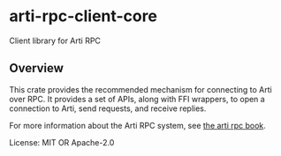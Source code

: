 # arti-rpc-client-core

Client library for Arti RPC

## Overview

This crate provides the recommended mechanism
for connecting to Arti over RPC.
It provides a set of APIs, along with FFI wrappers,
to open a connection to Arti,
send requests, and receive replies.

For more information about the Arti RPC system,
see [the arti rpc book][rpc-book].


[rpc-book]: https://gitlab.torproject.org/tpo/core/arti/-/tree/main/doc/dev/rpc-book/src


License: MIT OR Apache-2.0
